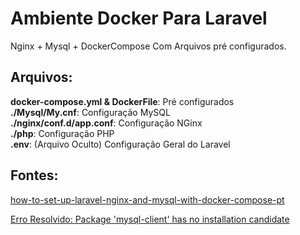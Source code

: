 # Ambiente Docker Para Laravel

Nginx + Mysql + DockerCompose Com Arquivos pré configurados.

## Arquivos:
**docker-compose.yml & DockerFile**: Pré configurados \
**./Mysql/My.cnf**: Configuração MySQL \
**./nginx/conf.d/app.conf**: Configuração NGinx \
**./php**: Configuração PHP \
**.env**: (Arquivo Oculto) Configuração Geral do Laravel 


## Fontes:

[how-to-set-up-laravel-nginx-and-mysql-with-docker-compose-pt](https://www.digitalocean.com/community/tutorials/how-to-set-up-laravel-nginx-and-mysql-with-docker-compose-pt)

[Erro Resolvido: Package 'mysql-client' has no installation candidate](https://github.com/laradock/laradock/issues/2257)

```
